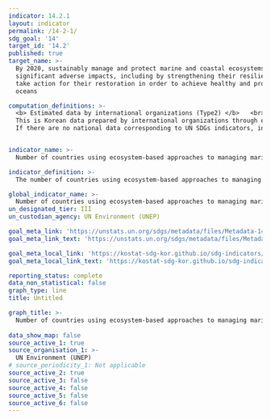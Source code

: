 ```yaml
---
indicator: 14.2.1
layout: indicator
permalink: /14-2-1/
sdg_goal: '14'
target_id: '14.2'
published: true
target_name: >-
  By 2020, sustainably manage and protect marine and coastal ecosystems to avoid
  significant adverse impacts, including by strengthening their resilience, and
  take action for their restoration in order to achieve healthy and productive
  oceans

computation_definitions: >-
  <b> Estimated data by international organizations (Type2) </b>   <br>
  This is Korean data prepared by international organizations through estimation and modeling. 
  If there are no national data corresponding to UN SDGs indicators, international data are available for monitoring.


indicator_name: >-
  Number of countries using ecosystem-based approaches to managing marine areas 

indicator_definition: >-
  The number of countries using ecosystem-based approaches to managing marine areas are expressed as the extent to which they have introduced Integrated Coastal Zone Management (ICZM) in their Exclusive Economic Zones usign ecosystem-based approaches. As this indicator has not been fully established, the Regional Seas Programme Indicator 22, ICZM, is used as the primary indicator.  

global_indicator_name: >-
  Number of countries using ecosystem-based approaches to managing marine areas 
un_designated_tier: III
un_custodian_agency: UN Environment (UNEP)

goal_meta_link: 'https://unstats.un.org/sdgs/metadata/files/Metadata-14-02-01.pdf'
goal_meta_link_text: 'https://unstats.un.org/sdgs/metadata/files/Metadata-14-02-01.pdf'

goal_meta_local_link: 'https://kostat-sdg-kor.github.io/sdg-indicators/public/data/Metadata-14-02-01_ENG.pdf'
goal_meta_local_link_text: 'https://kostat-sdg-kor.github.io/sdg-indicators/public/data/Metadata-14-02-01_ENG.pdf'

reporting_status: complete
data_non_statistical: false
graph_type: line
title: Untitled

graph_title: >-
  Number of countries using ecosystem-based approaches to managing marine areas (1 = YES; 0 = NO)
  
data_show_map: false
source_active_1: true
source_organisation_1: >-
  UN Environment (UNEP)
# source_periodicity_1: Not applicable
source_active_2: true
source_active_3: false
source_active_4: false
source_active_5: false
source_active_6: false
---
```

